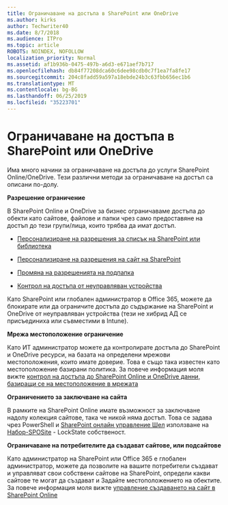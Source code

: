 ```yaml
---
title: Ограничаване на достъпа в SharePoint или OneDrive
ms.author: kirks
author: Techwriter40
ms.date: 8/7/2018
ms.audience: ITPro
ms.topic: article
ROBOTS: NOINDEX, NOFOLLOW
localization_priority: Normal
ms.assetid: af1b936b-0475-497b-a6d3-e671aef7b717
ms.openlocfilehash: db84f77208dca60c6dee98cdb0c7f1ea7fa8fe17
ms.sourcegitcommit: 204c8fadd59a597a18ebde24b3c63fbb656ec1b6
ms.translationtype: MT
ms.contentlocale: bg-BG
ms.lasthandoff: 06/25/2019
ms.locfileid: "35223701"
---
```

# <a name="restrict-access-in-sharepoint-or-onedrive"></a>Ограничаване на достъпа в SharePoint или OneDrive

Има много начини за ограничаване на достъпа до услуги SharePoint Online/OneDrive. Тези различни методи за ограничаване на достъп са описани по-долу. 

**Разрешение ограничение**

В SharePoint Online и OneDrive за бизнес ограничаваме достъпа до обекти като сайтове, файлове и папки чрез само предоставяне на достъп до тези групи/лица, които трябва да имат достъп.

- [Персонализиране на разрешения за списък на SharePoint или библиотека](https://support.office.com/article/Customize-permissions-for-a-SharePoint-list-or-library-02d770f3-59eb-4910-a608-5f84cc297782)

- [Персонализиране на разрешения на сайт на SharePoint](https://docs.microsoft.com/sharepoint/customize-sharepoint-site-permissions)

- [Промяна на разрешенията на подпапка](https://support.office.com/article/Change-the-permissions-on-a-subfolder-5427BD7C-F20A-4F75-8CF2-5359DD45A1A6)

- [Контрол на достъпа от неуправляван устройства](https://docs.microsoft.com/sharepoint/control-access-from-unmanaged-devices)

Като SharePoint или глобален администратор в Office 365, можете да блокирате или да ограничите достъпа до съдържание на SharePoint и OneDrive от неуправляван устройства (тези не хибрид АД се присъединиха или съвместими в Intune).

**Мрежа местоположение ограничение**

Като ИТ администратор можете да контролирате достъпа до SharePoint и OneDrive ресурси, на базата на определени мрежови местоположения, които имате доверие. Това е също така известен като местоположение базирани политика. За повече информация моля вижте [контрол на достъпа до SharePoint Online и OneDrive данни, базиращи се на местоположение в мрежата](https://docs.microsoft.com/sharepoint/control-access-based-on-network-location)

**Ограничението за заключване на сайта** 

В рамките на SharePoint Online имате възможност за заключване надолу колекция сайтове, така че никой няма достъп. Това се задава чрез PowerShell и [SharePoint онлайн управление Шел](https://docs.microsoft.com/powershell/sharepoint/sharepoint-online/connect-sharepoint-online?view=sharepoint-ps) използване на [Набор-SPOSite](https://docs.microsoft.com/powershell/module/sharepoint-online/set-sposite?view=sharepoint-ps) - LockState собственост.

**Ограничаване на потребителите да създават сайтове, или подсайтове**

Като администратор на SharePoint или Office 365 е глобален администратор, можете да позволите на вашите потребители създават и управляват свои собствени сайтове на SharePoint, определи какви сайтове те могат да създават и Задайте местоположението на обектите. За повече информация моля вижте [управление създаването на сайт в SharePoint Online](https://docs.microsoft.com/sharepoint/manage-site-creation)

